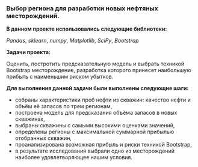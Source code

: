 ### Выбор региона для разработки новых нефтяных месторождений.

**В данном проекте использовались следующие библиотеки:**

*Pandas*,
*sklearn*,
*numpy*,
*Matplotlib*,
*SciPy*,
*Bootstrap*

**Задачи проекта:**

Оценить, постротить предсказательную модель и выбрать техникой Bootstrap месторождение, разработка которого принесет наибольшую прибыть с наименьшим риском убытков.

**Для выполнения данной задачи были выполнены следующие шаги:**

- собраны характеристики проб нефти из скважин: качество нефти и объём её запасов по трем регионам,
- построена модель для предсказания объёма запасов в новых скважинах,
- выбраны скважины с самыми высокими оценками значений,
- определены регионы с максимальной суммарной прибылью отобранных скважин,
- проанализирована возможная прибыль и риски техникой Bootstrap,
- в результате исследования выбрали одно из месторождений наиболее удовлетворяющее нашим условия.

